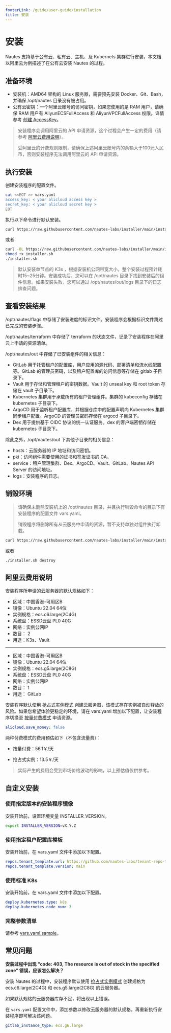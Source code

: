 ```yaml
---
footerLink: /guide/user-guide/installation
title: 安装
---
```

# 安装

Nautes 支持基于公有云、私有云、主机、及 Kubernets 集群进行安装，本文档以阿里云为例描述了在公有云安装 Nautes 的过程。

## 准备环境

- 安装机：AMD64 架构的 Linux 服务器，需要预先安装 Docker、Git、Bash，并确保 /opt/nautes 目录没有被占用。
- 公有云密钥：一个阿里云账号的访问密钥，如果您使用的是 RAM 用户，请确保 RAM 用户有 AliyunECSFullAccess 和 AliyunVPCFullAccess 权限。详情参考 [创建 AccessKey](https://help.aliyun.com/document_detail/116401.html)。

> 安装程序会调用阿里云的 API 申请资源，这个过程会产生一定的费用（请参考 [阿里云费用说明](#阿里云费用说明 )）。
>
> 受阿里云的计费规则限制，请确保上述阿里云账号内的余额大于100元人民币，否则安装程序无法调用阿里云的 API 申请资源。

## 执行安装

创建安装程序的配置文件。

```bash
cat <<EOT >> vars.yaml
access_key: < your alicloud access key >
secret_key: < your alicloud secret key >
EOT
```

执行以下命令进行默认安装。

```bash
curl https://raw.githubusercontent.com/nautes-labs/installer/main/installer.sh | bash -
```

或者

```bash
curl -OL https://raw.githubusercontent.com/nautes-labs/installer/main/installer.sh
chmod +x installer.sh
./installer.sh
```

> 默认安装单节点的 K3s ，根据安装机公网带宽大小，整个安装过程预计耗时15~25分钟。安装成功后，您可以在 /opt/nautes 目录下找到安装后的组件信息。如果安装失败，您可以通过 /opt/nautes/out/logs 目录下的日志排查问题。

## 查看安装结果

/opt/nautes/flags 中存储了安装进度的标识文件。安装程序会根据标识文件跳过已完成的安装步骤。

/opt/nautes/terraform 中存储了 terraform 的状态文件，记录了安装程序在阿里云上申请的资源清单。

/opt/nautes/out 中存储了已安装组件的相关信息：

- GitLab 用于托管租户的配置库，用户应用的源代码、部署清单和流水线配置等。GitLab 的管理员密码，以及租户配置库的访问信息等存储在 gitlab 子目录下。
- Vault 用于存储和管理租户的密钥数据。Vault 的 unseal key 和 root token 存储在 vault 子目录下。
- Kubernetes 集群用于承载所有的租户管理组件。集群的 kubeconfig 存储在 kubernetes 子目录下。
- ArgoCD 用于监听租户配置库，并根据仓库中的配置声明向 Kubernetes 集群同步租户配置。ArgoCD 的管理员密码存储在 argocd 子目录下。
- Dex 用于提供基于 OIDC 协议的统一认证服务。dex 的客户端密钥存储在 kubernetes 子目录下。

除此之外，/opt/nautes/out 下其他子目录的相关信息：

- hosts：云服务器的 IP 地址和访问密钥。
- pki：访问组件需要使用的证书和签发证书的 CA。
- service：租户管理集群、Dex、ArgoCD、Vault、GitLab、Nautes API Server 的访问地址。
- logs：安装程序的日志。

## 销毁环境

> 请确保未删除安装机上的 /opt/nautes 目录，并且执行销毁命令的目录下有安装程序的配置文件 vars.yaml。
>
> 销毁程序将删除所有从云服务中申请的资源，暂不支持单独对组件执行卸载。

```bash
curl https://raw.githubusercontent.com/nautes-labs/installer/main/installer.sh | bash -s destroy
```

或者

```bash
./installer.sh destroy
```

## 阿里云费用说明

安装程序所申请的云服务器的默认规格如下：

- 区域：中国香港-可用区B
- 镜像：Ubuntu 22.04 64位
- 实例规格：ecs.c6.large(2C4G)
- 系统盘：ESSD云盘 PL0 40G
- 网络：实例公网IP
- 数目： 2
- 用途：K3s、Vault

---

- 区域：中国香港-可用区B
- 镜像：Ubuntu 22.04 64位
- 实例规格：ecs.g5.large(2C8G)
- 系统盘：ESSD云盘 PL0 40G
- 网络：实例公网IP
- 数目： 1
- 用途： GitLab

安装程序默认使用 [抢占式实例模式](https://help.aliyun.com/document_detail/52088.html?spm=5176.ecsbuyv3.0.0.2a2736756P0dh1) 创建云服务器，该模式存在实例被自动释放的风险。如果您希望体验更稳定的环境，请在 vars.yaml 增加以下配置，让安装程序切换至 [按量付费模式](https://help.aliyun.com/document_detail/40653.html?spm=5176.ecsbuyv3.0.0.2a2736756P0dh1) 申请资源。

```yaml
alicloud.save_money: false
```

两种付费模式的费用预估如下（不包含流量费）：

- 按量付费：56.1￥/天

- 抢占式实例：13.5￥/天

> 实际产生的费用会受到市场价格波动的影响，以上预估值仅供参考。

## 自定义安装

### 使用指定版本的安装程序镜像

安装开始前，设置环境变量 INSTALLER_VERSION。

```bash
export INSTALLER_VERSION=vX.Y.Z
```

### 使用指定租户配置库模板

安装开始前，在 vars.yaml 文件中添加以下配置。

```yaml
repos.tenant_template.url: https://github.com/nautes-labs/tenant-repo-template.git
repos.tenant_template.version: main
```

### 使用标准 K8s

安装开始前，在 vars.yaml 文件中添加以下配置。

```yaml
deploy.kubernetes.type: k8s
deploy.kubernetes.node_num: 3
```

### 完整参数清单

请参考 [vars.yaml.sample](https://github.com/nautes-labs/installer/blob/main/vars.yaml.sample)。

## 常见问题

**安装过程中出现 “code: 403, The resource is out of stock in the specified zone” 错误，应该怎么解决？**

安装 Nautes 的过程中，安装程序默认使用 [抢占式实例模式](https://help.aliyun.com/document_detail/52088.html?spm=5176.ecsbuyv3.0.0.2a2736756P0dh1) 创建规格为 ecs.c6.large(2C4G) 和 ecs.g5.large(2C8G) 的云服务器。

如果默认规格的云服务器库存不足，将出现以上错误。

在 `vars.yaml` 配置文件中，添加参数以修改云服务器的默认规格，再重新执行安装程序即可解决该问题。

```yaml
gitlab_instance_type: ecs.g6.large
```
